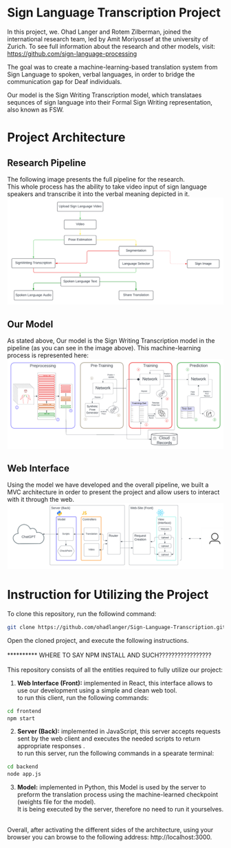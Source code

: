 # Sign Language Transcription Project

In this project, we. Ohad Langer and Rotem Zilberman, joined the international research team, led by Amit Moriyossef at the university of Zurich. 
To see full information about the research and other models, visit: https://github.com/sign-language-processing

The goal was to create a machine-learning-based translation system from Sign Language to spoken, verbal languages, in order to bridge the communication gap for Deaf individuals.

Our model is the Sign Writing Transcription model, which translataes sequnces of sign language into their Formal Sign Writing representation, also known as FSW.


# Project Architecture

## Research Pipeline
The following image presents the full pipeline for the research.\
This whole process has the ability to take video input of sign language speakers and transcribe it into the verbal meaning depicted in it.\
![alt text](image.png)

## Our Model
As stated above, Our model is the Sign Writing Transcription model in the pipeline (as you can see in the image above).
This machine-learning process is represented here:
![alt text](image-1.png)

## Web Interface
Using the model we have developed and the overall pipeline, we built a MVC architecture in order to present the project and allow users to interact with it through the web.
![alt text](image-2.png)


# Instruction for Utilizing the Project

To clone this repository, run the followind command:
```bash
git clone https://github.com/ohadlanger/Sign-Language-Transcription.git
```
Open the cloned project, and execute the following instructions.\
\
********** WHERE TO SAY NPM INSTALL AND SUCH?????????????????\
\
This repository consists of all the entities required to fully utilize our project:

1) **Web Interface (Front):** implemented in React, this interface allows to use our development using a simple and clean web tool.\
to run this client, run the following commands:
```bash
cd frontend
npm start
```
2) **Server (Back):** implemented in JavaScript, this server accepts requests sent by the web client and executes the needed scripts to return appropriate responses .\
to run this server, run the following commands in a spearate terminal:
```bash
cd backend
node app.js
```

3) **Model:** implemented in Python, this Model is used by the server to preform the translation process using the machine-learned checkpoint (weights file for the model).\
It is being executed by the server, therefore no need to run it yourselves.

\
Overall, after activating the different sides of the architecture, using your browser you can browse to the following address: http://localhost:3000.

